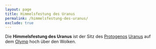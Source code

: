 ```yaml
---
layout: page
title: Himmelsfestung des Uranus
permalink: /himmelsfestung-des-uranus/
exclude: true
---
```


Die **Himmelsfestung des Uranus** ist der Sitz des [Protogenos](/protogenoi/) [Uranus](/uranus/) auf dem [Olymp](/olymp/) hoch über den Wolken.
